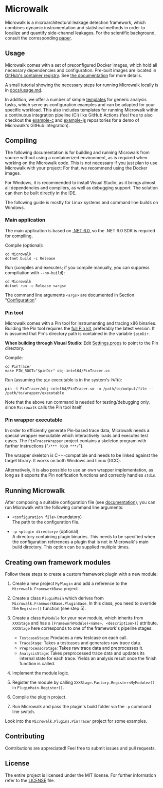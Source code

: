 # Microwalk

Microwalk is a microarchitectural leakage detection framework, which combines dynamic instrumentation and statistical methods in order to localize and quantify side-channel leakages. For the scientific background, consult the corresponding [paper](https://arxiv.org/abs/1808.05575).

## Usage

Microwalk comes with a set of preconfigured Docker images, which hold all necessary dependencies and configuration. Pre-built images are located in [GitHub's container registry](https://github.com/microwalk-project/Microwalk/pkgs/container/microwalk). See [the documentation](docker/README.md) for more details.

A small tutorial showing the necessary steps for running Microwalk locally is in [docs/usage.md](docs/usage.md).

In addition, we offer a number of simple [templates](templates/) for generic analysis tasks, which serve as configuration examples and can be adapted for your specific workload. This also includes templates for running Microwalk within a continuous integration pipeline (CI) like GitHub Actions (feel free to also checkout the [example-c](https://github.com/microwalk-project/example-c) and [example-js](https://github.com/microwalk-project/example-js) repositories for a demo of Microwalk's GitHub integration).


## Compiling

The following documentation is for building and running Microwalk from source without using a containerized environment, as is required when working on the Microwalk code. This is not necessary if you just plan to use Microwalk with your project: For that, we recommend using the Docker images.

For Windows, it is recommended to install Visual Studio, as it brings almost all dependencies and compilers, as well as debugging support. The solution can then be built directly in the IDE.

The following guide is mostly for Linux systems and command line builds on Windows.

### Main application

The main application is based on [.NET 6.0](https://dotnet.microsoft.com/download/dotnet/6.0), so the .NET 6.0 SDK is required for compiling.

Compile (optional):
```
cd Microwalk
dotnet build -c Release
```

Run (compiles and executes; if you compile manually, you can suppress compiliation with `--no-build`):
```
cd Microwalk
dotnet run -c Release <args>
```

The command line arguments `<args>` are documented in Section "[Configuration](#configuration)"

### Pin tool

Microwalk comes with a Pin tool for instrumenting and tracing x86 binaries. Building the Pin tool requires the [full Pin kit](https://software.intel.com/content/www/us/en/develop/articles/pin-a-binary-instrumentation-tool-downloads.html), preferably the latest version. It is assumed that Pin's directory path is contained in the variable `$pinDir`.

**When building through Visual Studio**: Edit [Settings.props](PinTracer/Settings.props) to point to the Pin directory.

Compile:
```
cd PinTracer
make PIN_ROOT="$pinDir" obj-intel64/PinTracer.so
```

Run (assuming the `pin` executable is in the system's `PATH`):
```
pin -t PinTracer/obj-intel64/PinTracer.so -o /path/to/output/file -- /path/to/wrapper/executable
```

Note that the above run command is needed for testing/debugging only, since `Microwalk` calls the Pin tool itself.

### Pin wrapper executable

In order to efficiently generate Pin-based trace data, Microwalk needs a special wrapper executable which interactively loads and executes test cases. The `PinTracerWrapper` project contains a skeleton program with further instructions ("`/*** TODO ***/`").

The wrapper skeleton is C++-compatible and needs to be linked against the target library. It works on both Windows and Linux (GCC).

Alternatively, it is also possible to use an own wrapper implementation, as long as it exports the Pin notification functions and correctly handles `stdin`.

## Running Microwalk

After composing a suitable configuration file (see [documentation](docs/config.md)), you can run Microwalk with the following command line arguments:

- `<configuration file>` (mandatory)<br>
  The path to the configuration file.
  
- `-p <plugin directory>` (optional)<br>
  A directory containing plugin binaries. This needs to be specified when the configuration references a plugin that is not in Microwalk's main build directory. This option can be supplied multiple times.
  

## Creating own framework modules

Follow these steps to create a custom framework plugin with a new module:
1. Create a new project `MyPlugin` and add a reference to the `Microwalk.FrameworkBase` project.

2. Create a class `PluginMain` which derives from `Microwalk.FrameworkBase.PluginBase`. In this class, you need to override the `Register()` function (see step 5).

3. Create a class `MyModule` for your new module, which inherits from `XXXStage` and has a `[FrameworkModule(<name>, <description>)]` attribute. `XXXStage` here corresponds to one of the framework's pipeline stages:
    - `TestcaseStage`: Produces a new testcase on each call.
    - `TraceStage`: Takes a testcases and generates raw trace data.
    - `PreprocessorStage`: Takes raw trace data and preprocesses it.
    - `AnalysisStage`: Takes preprocessed trace data and updates its internal state for each trace. Yields an analysis result once the finish function is called.
    
4. Implement the module logic.

5. Register the module by calling `XXXStage.Factory.Register<MyModule>()` in `PluginMain.Register()`.

6. Compile the plugin project.

7. Run Microwalk and pass the plugin's build folder via the `-p` command line switch.

Look into the `Microwalk.Plugins.PinTracer` project for some examples.

## Contributing

Contributions are appreciated! Feel free to submit issues and pull requests.

## License

The entire project is licensed under the MIT license. For further information refer to the [LICENSE](LICENSE) file.
